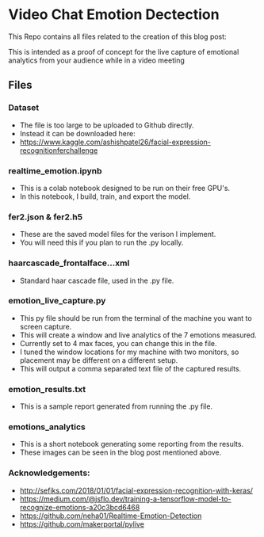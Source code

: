 # Video Chat Emotion Dectection

This Repo contains all files related to the creation of this blog post:


This is intended as a proof of concept for the live capture of emotional analytics from your audience while in a video meeting

## Files

### Dataset
* The file is too large to be uploaded to Github directly.
* Instead it can be downloaded here:
* https://www.kaggle.com/ashishpatel26/facial-expression-recognitionferchallenge

### realtime_emotion.ipynb
* This is a colab notebook designed to be run on their free GPU's. 
* In this notebook, I build, train, and export the model.

### fer2.json & fer2.h5
* These are the saved model files for the verison I implement.
* You will need this if you plan to run the .py locally.

### haarcascade_frontalface...xml
* Standard haar cascade file, used in the .py file.

### emotion_live_capture.py
* This py file should be run from the terminal of the machine you want to screen capture.
* This will create a window and live analytics of the 7 emotions measured.
* Currently set to 4 max faces, you can change this in the file.
* I tuned the window locations for my machine with two monitors, so placement may be different on a different setup. 
* This will output a comma separated text file of the captured results. 

### emotion_results.txt
* This is a sample report generated from running the .py file.

### emotions_analytics
* This is a short notebook generating some reporting from the results.
* These images can be seen in the blog post mentioned above. 

### Acknowledgements:
* http://sefiks.com/2018/01/01/facial-expression-recognition-with-keras/
* https://medium.com/@jsflo.dev/training-a-tensorflow-model-to-recognize-emotions-a20c3bcd6468
* https://github.com/neha01/Realtime-Emotion-Detection
* https://github.com/makerportal/pylive


